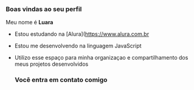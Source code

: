### Boas vindas ao seu perfil 

Meu nome é **Luara**

- Estou estudando na [Alura](https://www.alura.com.br
- Estou me desenvolvendo na linguagem JavaScript
- Utilizo esse espaço para minha organizaçao e compartilhamento dos meus projetos desenvolvidos

  ### Você entra em contato comigo 
